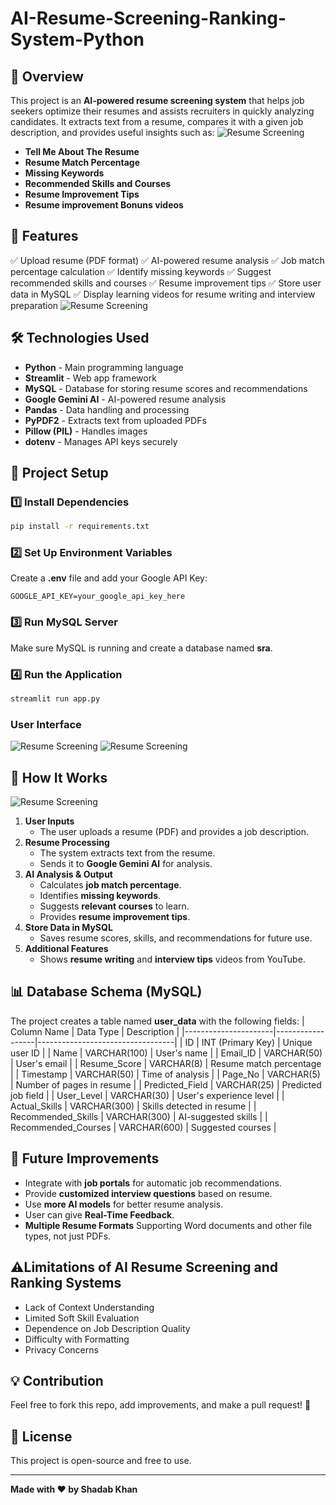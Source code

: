# AI-Resume-Screening-Ranking-System-Python
## 📌 Overview
This project is an **AI-powered resume screening system** that helps job seekers optimize their resumes and assists recruiters in quickly analyzing candidates. It extracts text from a resume, compares it with a given job description, and provides useful insights such as:
![Resume Screening](Logo/resumescrore.webp)

- **Tell Me About The Resume** 
- **Resume Match Percentage**
- **Missing Keywords**
- **Recommended Skills and Courses**
- **Resume Improvement Tips**
- **Resume improvement Bonuns videos**

## 🚀 Features
✅ Upload resume (PDF format)
✅ AI-powered resume analysis
✅ Job match percentage calculation
✅ Identify missing keywords
✅ Suggest recommended skills and courses
✅ Resume improvement tips
✅ Store user data in MySQL
✅ Display learning videos for resume writing and interview preparation
![Resume Screening](Logo/features.png)
## 🛠️ Technologies Used
- **Python** - Main programming language
- **Streamlit** - Web app framework
- **MySQL** - Database for storing resume scores and recommendations
- **Google Gemini AI** - AI-powered resume analysis
- **Pandas** - Data handling and processing
- **PyPDF2** - Extracts text from uploaded PDFs
- **Pillow (PIL)** - Handles images
- **dotenv** - Manages API keys securely

## 📂 Project Setup
### 1️⃣ Install Dependencies
```bash
pip install -r requirements.txt
```

### 2️⃣ Set Up Environment Variables
Create a **.env** file and add your Google API Key:
```env
GOOGLE_API_KEY=your_google_api_key_here
```

### 3️⃣ Run MySQL Server
Make sure MySQL is running and create a database named **sra**.

### 4️⃣ Run the Application
```bash
streamlit run app.py
```
### User Interface
![Resume Screening](Logo/UI.png)
![Resume Screening](Logo/UI2.png)
## 📌 How It Works
![Resume Screening](Logo/DFD.png)
1. **User Inputs**
   - The user uploads a resume (PDF) and provides a job description.
2. **Resume Processing**
   - The system extracts text from the resume.
   - Sends it to **Google Gemini AI** for analysis.
3. **AI Analysis & Output**
   - Calculates **job match percentage**.
   - Identifies **missing keywords**.
   - Suggests **relevant courses** to learn.
   - Provides **resume improvement tips**.
4. **Store Data in MySQL**
   - Saves resume scores, skills, and recommendations for future use.
5. **Additional Features**
   - Shows **resume writing** and **interview tips** videos from YouTube.

## 📊 Database Schema (MySQL)
The project creates a table named **user_data** with the following fields:
| Column Name           | Data Type         | Description                          |
|----------------------|------------------|----------------------------------|
| ID                  | INT (Primary Key) | Unique user ID                     |
| Name                | VARCHAR(100)      | User's name                        |
| Email_ID            | VARCHAR(50)       | User's email                        |
| Resume_Score        | VARCHAR(8)        | Resume match percentage            |
| Timestamp           | VARCHAR(50)       | Time of analysis                   |
| Page_No             | VARCHAR(5)        | Number of pages in resume          |
| Predicted_Field     | VARCHAR(25)       | Predicted job field                |
| User_Level          | VARCHAR(30)       | User's experience level            |
| Actual_Skills       | VARCHAR(300)      | Skills detected in resume          |
| Recommended_Skills  | VARCHAR(300)      | AI-suggested skills                |
| Recommended_Courses | VARCHAR(600)      | Suggested courses                   |

## 🎯 Future Improvements
- Integrate with **job portals** for automatic job recommendations.
- Provide **customized interview questions** based on resume.
- Use **more AI models** for better resume analysis.
- User can give **Real-Time Feedback**.
- **Multiple Resume Formats**  Supporting Word documents and other file types, not just PDFs.


## ⚠️Limitations of AI Resume Screening and Ranking Systems
- Lack of Context Understanding
- Limited Soft Skill Evaluation
- Dependence on Job Description Quality
- Difficulty with Formatting
- Privacy Concerns

## 💡 Contribution
Feel free to fork this repo, add improvements, and make a pull request! 🚀

## 📜 License
This project is open-source and free to use.

---

**Made with ❤️ by Shadab Khan**

